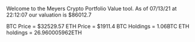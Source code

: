 Welcome to the Meyers Crypto Portfolio Value tool. 
As of 07/13/21 at 22:12:07 our valuation is $86012.7 

BTC Price = $32529.57
 ETH Price = $1911.4
BTC Holdings = 1.06BTC
 ETH holdings = 26.960005962ETH 
